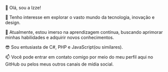 👋 Olá, sou a Izze!

👀 Tenho interesse em explorar o vasto mundo da tecnologia, inovação e design.

🌱 Atualmente, estou imerso na aprendizagem contínua, buscando aprimorar minhas habilidades e adquirir novos conhecimentos.

😎 Sou entusiasta de C#, PHP e JavaScript(ou similares).

📫 Você pode entrar em contato comigo por meio do meu perfil aqui no GitHub ou pelos meus outros canais de mídia social.

